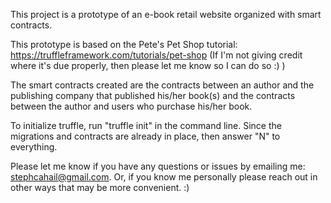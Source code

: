 This project is a prototype of an e-book retail website organized with smart contracts.

This prototype is based on the Pete's Pet Shop tutorial: https://truffleframework.com/tutorials/pet-shop
(If I'm not giving credit where it's due properly, then please let me know so I can do so :) )

The smart contracts created are the contracts between an author and the publishing company that published his/her book(s) and the contracts between the author and users who purchase his/her book.

To initialize truffle, run "truffle init" in the command line. Since the migrations and contracts are already in place, then answer "N" to everything.

Please let me know if you have any questions or issues by emailing me: stephcahail@gmail.com. Or, if you know me personally please reach out in other ways that may be more convenient. :)
